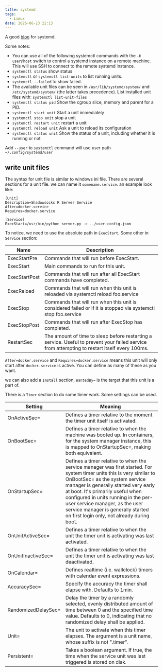 ```yaml
---
title: systemd
tags:
  - Linux
date: 2025-06-23 22:13
---
```


A good [blog](https://wiki.archlinux.org/index.php/Systemd) for systemd.

Some notes:

* You can use all of the following systemctl commands with the `-H user@host` switch to control a systemd instance on a remote machine. This will use SSH to connect to the remote systemd instance.
* `systemctl status` show status
* `systemctl` or `systemctl list-units` to list running units.
* `systemctl --failed` to show failed.
* The available unit files can be seen in `/usr/lib/systemd/system/` and `/etc/systemd/system/` (the latter takes precedence). List installed unit files with: `systemctl list-unit-files`
* `systemctl status pid` Show the cgroup slice, memory and parent for a PID.
* `systemctl start unit` Start a unit immediately
* `systemctl stop unit` stop a unit
* `systemctl restart unit` restart a unit
* `systemctl reload unit` Ask a unit to reload its configuration
* `systemctl status unit` Show the status of a unit, including whether it is running or not

Add `--user` to `systemctl` command will use user path ` ~/.config/systemd/user`
## write unit files
The syntax for unit file is similar to windows ini file. There are several sections for a unit file. we can name it `somename.service`. an example look like:

```
[Unit]
Description=Shadowsocks R Server Service
After=docker.service
Requires=docker.service

[Service]
ExecStart=/usr/bin/python server.py -c ../user-config.json
```
 To notice, we need to use the absolute path in `ExecStart`. Some other in `Service` section:

 | Name    | Description    |
 | --- | --- |
 |   ExecStartPre  |   Commands that will run before ExecStart.  |
 |   ExecStart  |  Main commands to run for this unit.   |
 |   ExecStartPost  | Commands that will run after all ExecStart commands have completed.    |
 |   ExecReload  |   Commands that will run when this unit is reloaded via systemctl reload foo.service  |
 |  ExecStop   |  Commands that will run when this unit is considered failed or if it is stopped via systemctl stop foo.service   |
 |  ExecStopPost   |   Commands that will run after ExecStop has completed.  |
 |   RestartSec  |   The amount of time to sleep before restarting a service. Useful to prevent your failed service from attempting to restart itself every 100ms.  |

`After=docker.service` and `Requires=docker.service` means this unit will only start after `docker.service` is active. You can define as many of these as you want.

we can also add a `Install` section, `WantedBy=` is the target that this unit is a part of.

There is a `Timer` section to do some timer work. Some settings can be used.

| Setting             | Meaning                                                                                                                                                                                                                                                                                                                                                                                         |
| ------------------- | ----------------------------------------------------------------------------------------------------------------------------------------------------------------------------------------------------------------------------------------------------------------------------------------------------------------------------------------------------------------------------------------------- |
| OnActiveSec=        | Defines a timer relative to the moment the timer unit itself is activated.                                                                                                                                                                                                                                                                                                                      |
| OnBootSec=          | Defines a timer relative to when the machine was booted up. In containers, for the system manager instance, this is mapped to OnStartupSec=, making both equivalent.                                                                                                                                                                                                                            |
| OnStartupSec=       | Defines a timer relative to when the service manager was first started. For system timer units this is very similar to OnBootSec= as the system service manager is generally started very early at boot. It's primarily useful when configured in units running in the per-user service manager, as the user service manager is generally started on first login only, not already during boot. |
| OnUnitActiveSec=    | Defines a timer relative to when the unit the timer unit is activating was last activated.                                                                                                                                                                                                                                                                                                      |
| OnUnitInactiveSec=  | Defines a timer relative to when the unit the timer unit is activating was last deactivated.                                                                                                                                                                                                                                                                                                    |
| OnCalendar=         | Defines realtime (i.e. wallclock) timers with calendar event expressions.                                                                                                                                                                                                                                                                                                                       |
| AccuracySec=        | Specify the accuracy the timer shall elapse with. Defaults to 1min.                                                                                                                                                                                                                                                                                                                             |
| RandomizedDelaySec= | Delay the timer by a randomly selected, evenly distributed amount of time between 0 and the specified time value. Defaults to 0, indicating that no randomized delay shall be applied.                                                                                                                                                                                                          |
| Unit=               | The unit to activate when this timer elapses. The argument is a unit name, whose suffix is not ".timer".                                                                                                                                                                                                                                                                                        |
| Persistent=         | Takes a boolean argument. If true, the time when the service unit was last triggered is stored on disk.                                                                                                                                                                                                                                                                                         |

